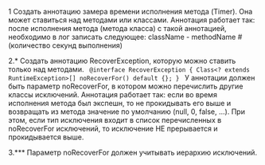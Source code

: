 1 Создать аннотацию замера времени исполнения метода (Timer). Она может ставиться над методами или классами.
   Аннотация работает так: после исполнения метода (метода класса) с такой аннотацией, необходимо в лог записать следующее:
   className - methodName #(количество секунд выполнения)

2.* Создать аннотацию RecoverException, которую можно ставить только над методами.
<code>
@interface RecoverException {
Class<? extends RuntimeException>[] noRecoverFor() default {};
}
</code>
У аннотации должен быть параметр noRecoverFor, в котором можно перечислить другие классы исключений.
Аннотация работает так: если во время исполнения метода был экспешн, то не прокидывать его выше и возвращать из метода значение по умолчанию (null, 0, false, ...).
При этом, если тип исключения входит в список перечисленных в noRecoverFor исключений, то исключение НЕ прерывается и прокидывается выше.

3.*** Параметр noRecoverFor должен учитывать иерархию исключений.